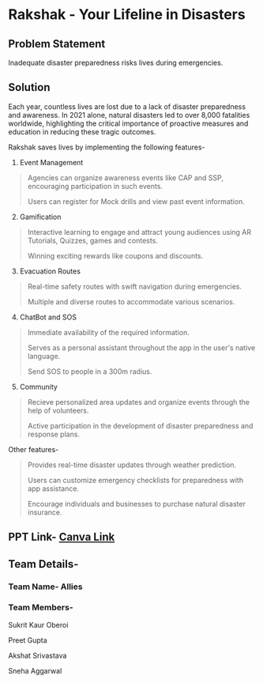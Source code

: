 # Rakshak - Your Lifeline in Disasters

## Problem Statement
Inadequate disaster preparedness risks lives during emergencies.

## Solution

Each year, countless lives are lost due to a lack of disaster preparedness and awareness. In 2021 alone, natural disasters led to over 8,000 fatalities worldwide, highlighting the critical importance of proactive measures and education in reducing these tragic outcomes.

Rakshak saves lives by implementing the following features-

1. Event Management
> Agencies can organize awareness events like CAP and SSP, encouraging participation in such events.
> 
> Users can register for Mock drills and view past event information.

2. Gamification
> Interactive learning to engage and attract young audiences using AR Tutorials, Quizzes, games and contests.
> 
> Winning exciting rewards like coupons and discounts.

3. Evacuation Routes
> Real-time safety routes with swift navigation during emergencies.
> 
> Multiple and diverse routes to accommodate various scenarios.

4. ChatBot and SOS
> Immediate availability of the required information.
> 
> Serves as a personal assistant throughout the app in the user's native language.
> 
> Send SOS to people in a 300m radius.

5. Community
> Recieve personalized area updates and organize events through the help of volunteers.
> 
> Active participation in the development of disaster preparedness and response plans.

Other features-

> Provides real-time disaster updates through weather prediction.
> 
> Users can customize emergency checklists for preparedness with app assistance.
> 
> Encourage individuals and businesses to purchase natural disaster insurance.

## PPT Link- [Canva Link](https://www.canva.com/design/DAFzN0XOUec/LHbNU3IhoHkSFEZGiG4VMA/edit?utm_content=DAFzN0XOUec&utm_campaign=designshare&utm_medium=link2&utm_source=sharebutton)

## Team Details-

### Team Name- Allies
### Team Members-

Sukrit Kaur Oberoi
>
Preet Gupta
>
Akshat Srivastava
>
Sneha Aggarwal
